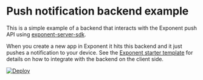 # Push notification backend example

This is a simple example of a backend that interacts with the Exponent
push API using [exponent-server-sdk](https://github.com/exponentjs/exponent-server-sdk).

When you create a new app in Exponent it hits this backend and it just
pushes a notification to your device. See the [Exponent starter
template](https://github.com/exponentjs/xdl/tree/master/template-src)
for details on how to integrate with the backend on the client side.

[![Deploy](https://www.herokucdn.com/deploy/button.svg)](https://heroku.com/deploy)
